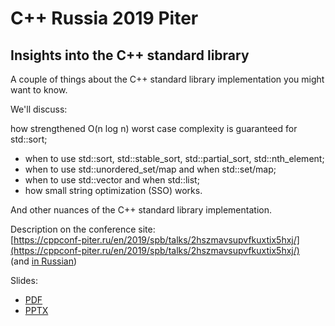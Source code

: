 # C++ Russia 2019 Piter

## Insights into the C++ standard library

A couple of things about the C++ standard library implementation you might want to know.

We'll discuss:

how strengthened O(n log n) worst case complexity is guaranteed for std::sort;
* when to use std::sort, std::stable_sort, std::partial_sort, std::nth_element;
* when to use std::unordered_set/map and when std::set/map;
* when to use std::vector and when std::list;
* how small string optimization (SSO) works.

And other nuances of the C++ standard library implementation.


Description on the conference site:<br/>
[https://cppconf-piter.ru/en/2019/spb/talks/2hszmavsupvfkuxtix5hxj/](https://cppconf-piter.ru/en/2019/spb/talks/2hszmavsupvfkuxtix5hxj/)<br/>
(and [in Russian](https://cppconf-piter.ru/2019/spb/talks/2hszmavsupvfkuxtix5hxj/))

Slides:
* [PDF](Insights%20into%20the%20C++%20standard%20library.pdf)
* [PPTX](Insights%20into%20the%20C++%20standard%20library.pptx)
